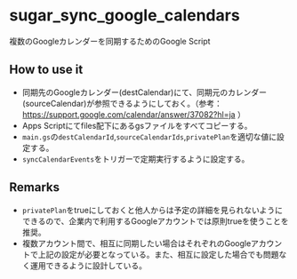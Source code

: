# sugar_sync_google_calendars
複数のGoogleカレンダーを同期するためのGoogle Script

## How to use it
- 同期先のGoogleカレンダー(destCalendar)にて、同期元のカレンダー(sourceCalendar)が参照できるようにしておく。（参考：https://support.google.com/calendar/answer/37082?hl=ja ）
- Apps Scriptにてfiles配下にあるgsファイルをすべてコピーする。
- `main.gs`の`destCalendarId`,`sourceCalendarIds`,`privatePlan`を適切な値に設定する。
- `syncCalendarEvents`をトリガーで定期実行するように設定する。

## Remarks
- `privatePlan`をtrueにしておくと他人からは予定の詳細を見られないようにできるので、企業内で利用するGoogleアカウントでは原則trueを使うことを推奨。
- 複数アカウント間で、相互に同期したい場合はそれぞれのGoogleアカウントで上記の設定が必要となっている。また、相互に設定した場合でも問題なく運用できるように設計している。

